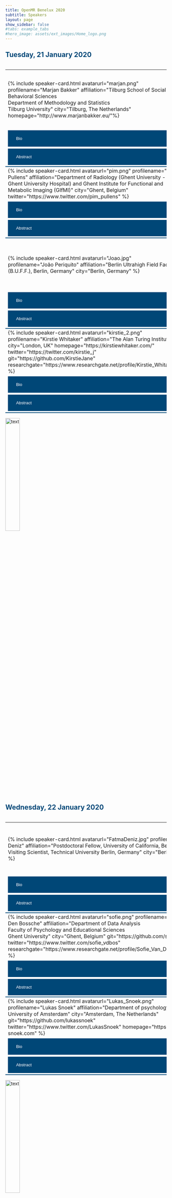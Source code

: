 ```yaml
---
title: OpenMR Benelux 2020
subtitle: Speakers
layout: page
show_sidebar: false
#tabs: example_tabs
#hero_image: assets/ext_images/Home_logo.png
---
```


<!--- ## Information about the confirmed speakers -->

<html>
<head>
<style>
img {
  width: 30%;
  height: auto;
  display: inline-block;
}
table tr:nth-of-type(3n) td {
    border-bottom: 2px solid #004777;
}
.accordion:after {
  content: '\002B'; /* Unicode character for "plus" sign (+) */
  font-size: 13px;
  color: #ffffff;
  float: right;
  margin-left: 5px;
}
.active:after {
  content: "\2212"; /* Unicode character for "minus" sign (-) */
  font-size: 13px;
  color: #ffffff;
  float: right;
  margin-left: 5px;
}
/* Style the buttons that are used to open and close the accordion panel */
.accordion {
  background-color: #004777;
  color: #ffffff;
  cursor: pointer;
  padding: 18px;
  width: 100%;
  text-align: left;
  border: none;
  outline: none;
  transition: 0.4s;
}
/* Add a background color to the button if it is clicked on (add the .active class with JS), and when you move the mouse over it (hover) */
.active, .accordion:hover {
  background-color: #004777;
}
/* Style the accordion panel. Note: hidden by default */
.panel {
  padding: 0 18px;
  background-color: #ffffff;
  display: none;
  overflow: hidden;
}
</style>
</head>
<body>

<a name="top"></a>  
<!-- <h2 style="color:#004777"> Speakers </h2> -->
<h2 style="color:#004777"> Tuesday, 21 January 2020 </h2>

<div style="overflow-x:auto;">
  
<table border="0" cellpadding="0 15px 0 15px;">
<tr>
<td width="500px" align="left" valign="center">
<a name="marjan"></a>
{% include speaker-card.html
  avatarurl="marjan.png"
  profilename="Marjan Bakker"
  affiliation="Tilburg School of Social and Behavioral Sciences <br>Department of Methodology and Statistics <br>Tilburg University"
  city="Tilburg, The Netherlands"
  homepage="http://www.marjanbakker.eu/"%}
</td>
<td width="500px" align="left" valign="center">
<a name="cassandra"></a>
{% include speaker-card.html
  avatarurl="cass.png"
  profilename="Cassandra Gould van Praag"
  affiliation="Psychopharmacology and Emotion Research Laboratory <br>Department of Psychiatry <br>University of Oxford"
  city="Oxford, UK"
  homepage="https://www.psych.ox.ac.uk/team/cassandra-gould-van-praag"
  git="https://github.com/cassgvp"
  twitter="https://twitter.com/cassgvp" 
  researchgate="https://www.researchgate.net/profile/Cassandra_Gould_Van_Praag" %}
</td>
</tr>
<tr>
<td width="500px">
<button class="accordion"><i class="fas fa-id-card" style="position: relative; top: -5px; text-indent: 0px; vertical-align: middle; color:white"></i>&nbsp;&nbsp;Bio</button>
<div class="panel">
  <p align="justify" style="font-family: arial;"><br>Marjan Bakker is an assistant professor at the Methods and Statistics Department at Tilburg University. She is part of the Meta-Research Center in Tilburg at which they study the scientific system in psychology; in general to find its flaws and empirically test potential solutions. She wants to improve science by investigating problems and possible solutions. Her interests consist of reporting errors, the use of questionable research practices, statistical power, outliers in data, publication bias, and preregistration. Currently, she is mainly working on some larger projects on preregistration and on a project to replicate Mahoney’s seminal study on publication bias (for which she got an NWO replication grant).</p>
</div>
</td>
<td width="500px">
<button class="accordion"><i class="fas fa-id-card" style="position: relative; top: -5px; text-indent: 0px; vertical-align: middle; color:white"></i>&nbsp;&nbsp;Bio</button>
<div class="panel">
  <p align="justify" style="font-family: arial;"><br>Cass is a postdoctoral researcher at the University of Oxford Department of Psychiatry. She provides support for (f)MRI experimental design and analysis in the investigation of treatments for mood disorders. In this role, she has to stay up to speed with the leading edge of analytic tools, and is constantly on the lookout for tips, tricks, and techniques to make this research quicker, slicker, and more effective. This goes hand-in-hand with making the research more transparent and reproducible, and freely sharing the outputs of our labour. She is a contributor to <a href="https://the-turing-way.netlify.com/introduction/introduction">The Turing Way</a> and works with the <a href="https://www.win.ox.ac.uk/open-neuroimaging/open-neuroimaging-project">Wellcome Centre for Integrative Neuroimaging Open Community Team</a>. She is a passionate believer in accessibility and the equitable dissemination of knowledge, and spends a lot of time showing people that programming isn’t scary.</p>
</div>
</td>
</tr>                                                                                                                                  
<tr> 
<td width="500px">
<button class="accordion"><i class="fas fa-comment" style="position: relative; top: -5px; text-indent: 0px; vertical-align: middle; color:white"></i>&nbsp;&nbsp;Abstract</button>
<div class="panel">
  <p align="justify" style="font-family: arial;"><br><b>Diving Into Metascience – Doing Research on Research</b><br><br>Marjan Bakker will build her talk around the replication crisis in science. She will show examples of p-hacking and will discuss the surprising fraction of confirmed hypotheses. This is not only a problem in psychology attest examples of failure to replicate studies in other fields. She pleads for preregistration of hypothesis, study-design and analysis plan to minimize the researcher’s degrees of freedom.</p>
</div>
</td>
<td width="500px">
<button class="accordion"><i class="fas fa-comment" style="position: relative; top: -5px; text-indent: 0px; vertical-align: middle; color:white"></i>&nbsp;&nbsp;Abstract</button>
<div class="panel">
  <p align="justify" style="font-family: arial;"><br><b>Analytical Flexibility and Questionable Research Practices in MRI</b><br><br>The number of methods available for MRI analysis is growing every year. Each of these methods requires the specification of a bewildering array of parameters, not all of which are amenable to optimisation by consensus. The combination of these factors leads to an almost infinite number of ways in which we may analyse our data, and accordingly and infinite number of results which we may choose to report, or not. In this talk I will discuss concerns of such analytic flexibility and the draw of questionable research practices to help uncover the "publishable story" in our data. I will present recent developments in our discipline which may assist the identification of robust effects, and what individual actions we may take in order to retain confidence in our own findings.</p>
</div>
</td>
</tr>

<tr>
<td width="500px" align="left" valign="center">
<a name="pim"></a>
{% include speaker-card.html
  avatarurl="pim.png"
  profilename="Pim Pullens"
  affiliation="Department of Radiology (Ghent University - Ghent University Hospital) and Ghent Institute for Functional and Metabolic Imaging (GIfMI)"
  city="Ghent, Belgium" 
  twitter="https://www.twitter.com/pim_pullens" %}
</td>
<td width="500px" align="left" valign="center">
<a name="law"></a>
{% include speaker-card.html
  avatarurl="tba.png"
  profilename="TBA" %}
</td>
</tr>
<tr>
<td width="500px">
<button class="accordion"><i class="fas fa-id-card" style="position: relative; top: -5px; text-indent: 0px; vertical-align: middle; color:white"></i>&nbsp;&nbsp;Bio</button>
<div class="panel">
  <p align="justify" style="font-family: arial;"><br>Pim Pullens, PhD is MR physicist in the University Hospital Ghent & Ghent Institute for functional and Metabolic Imaging. He is responsible for the management of three clinical MRs and one research system. Next to his clinical work, he is involved in various research projects, both in Ghent and internationally, on functional and structural imaging in multiple organs and body parts. Pim is co-lead of the Reproducibility and Standardisation workgroup of COST Action PARENCHIMA (CA16103) on the development of renal MRI biomarkers. After his initial training as biomedical engineer in medical image processing and biomedical NMR, Pim has worked both in industry (start-up and small business) and in academia. His main interests are functional and quantitative imaging of the brain and kidneys, standardisation of MR imaging, and validation/quality assurance in MRI.</p>
</div>
</td>
<td width="500px">
<button class="accordion"><i class="fas fa-id-card" style="position: relative; top: -5px; text-indent: 0px; vertical-align: middle; color:white"></i>&nbsp;&nbsp;Bio</button>
<div class="panel">
  <p align="justify" style="font-family: arial;"><br>TBA</p>
</div>
</td>
</tr>                                                                                                                                  
<tr> 
<td width="500px">
<button class="accordion"><i class="fas fa-comment" style="position: relative; top: -5px; text-indent: 0px; vertical-align: middle; color:white"></i>&nbsp;&nbsp;Abstract</button>
<div class="panel">
  <p align="justify" style="font-family: arial;"><br><b>How can Open Science Contribute to (Clinical) Research in Radiology?</b><br><br>At the moment the use of open source tools and sharing data is not common in radiology practice. Is there a place for open source tools in a radiology department? What are drawbacks or advantages of using open source? How to deal with liabilities and regulations? What are risks and benefits of sharing data? Some examples of use of open source tools in our department will be shown.
</p>
</div>
</td>
<td width="500px">
<button class="accordion"><i class="fas fa-comment" style="position: relative; top: -5px; text-indent: 0px; vertical-align: middle; color:white"></i>&nbsp;&nbsp;Abstract</button>
<div class="panel">
  <p align="justify" style="font-family: arial;"><br><b>Open Science in the Context of Companies, Intellectual Property, and Collaborative Research</b><br><br>There is an interesting interplay between open science practices in publicly funded research and intellectual property and patenting in for-profit companies. This especially comes to light when such research institutions and companies collaborate, which is often the case in MRI-related work. For example, both companies and universities could be doing interesting and important work together, but apparent goals might differ: for universities it might be to publish papers and adhere to funding criteria; for companies it might be to secure a patent and monetize the work.Do these approaches necessarily contradict each other? How should they co-exist (if they can)? What should companies be doing, if anything, to improve or interact with open science practices? What should universities and research institutions be doing, if anything, to engage with companies in open science practices. This talk will explore these questions.</p>
</div>
</td>
</tr>

<tr>
<td width="500px" align="left" valign="center">
<a name="joao"></a>
{% include speaker-card.html
  avatarurl="Joao.jpg"
  profilename="João Periquito" 
  affiliation="Berlin Ultrahigh Field Facility (B.U.F.F.), Berlin, Germany"
  city="Berlin, Germany" %}
</td>
<td width="500px" align="left" valign="center">
<a name="daniele"></a>
{% include speaker-card.html
  avatarurl="daniele.png"
  profilename="Daniele Marinazzo"
  affiliation="Department of Data Analysis <br>Faculty of Psychology and Educational Sciences <br>Ghent University"
  city="Ghent, Belgium"
  homepage="http://users.ugent.be/~dmarinaz/"
  twitter="https://twitter.com/dan_marinazzo"                                                                                                
  git="https://github.com/danielemarinazzo"
  researchgate="https://www.researchgate.net/profile/Daniele_Marinazzo" %}
</td>
</tr>
<tr>
<td width="500px">
<button class="accordion"><i class="fas fa-id-card" style="position: relative; top: -5px; text-indent: 0px; vertical-align: middle; color:white"></i>&nbsp;&nbsp;Bio</button>
<div class="panel">
  <p align="justify" style="font-family: arial;"><br>João is currently finishing his PhD at Berlin Ultrahigh Field Facility (B.U.F.F.), Berlin, Germany. His research is focused on development of new diagnosis techniques for renal MRI. Open-source invaded his heart when he realized that he did not need to spend 1 year implementing an algorithm because someone kind went the extra mile and publish a well documented open-source tool that others can use to their purposes. João is also involved in the project: Opensourceimaging.org (OSI²), a creative community of volunteers with the aim of facilitate medical devices to more people all around the world.</p>
</div>
</td>
<td width="500px">
<button class="accordion"><i class="fas fa-id-card" style="position: relative; top: -5px; text-indent: 0px; vertical-align: middle; color:white"></i>&nbsp;&nbsp;Bio</button>
<div class="panel">
  <p align="justify" style="font-family: arial;"><br>Daniele Marinazzo is an associate professor in the Department of Data Analysis of the Faculty of Psychology and Educational Sciences at Ghent University. His team focuses on methodological and computational aspects of neuroscience research, and on the dynamical networks subserving function, as well as thorough statistical validation of the results. They develop new techniques for inferring connectivity architectures from the dynamics of the recorded data, in challenging cases of short, noisy and redundant time series, as those encountered in neuroimaging. Daniele cares about open science and ways to improve the review/editorial process. He is an editor at several journals in his field, including PLOS Computational Biology, PLOS One, NeuroImage, Brain Topography, Network Neuroscience. Visit Daniele’s <a href="https://publons.com/researcher/663417/daniele-marinazzo">Publons review profile</a> for more.</p>
</div>
</td>
</tr>
<tr> 
<td width="500px">
<button class="accordion"><i class="fas fa-comment" style="position: relative; top: -5px; text-indent: 0px; vertical-align: middle; color:white"></i>&nbsp;&nbsp;Abstract</button>
<div class="panel">
  <p align="justify" style="font-family: arial;"><br><b>The Open Source Imaging Initiative</b><br><br>MR technology is one of the most powerful medical tool ever made, yet it is not available in many places around the world. How can we change that? Make the technology cheaper? Would be a good start, but it is not enough! We need sustainable long term solutions. By applying the open-source strategy it is possible to use the immense potential of the research community in a more efficient way by means of collaboration. This will trigger innovation, customization and cost-efficiency, but will also lead to local/regional production and knowhow transfer into regions, that desperately need it. An open source strategy would furthermore diffuse into all important areas of our healthcare system, such as: technological optimization, scientific progress, regulatory harmonization, democratized markets, device safety, global health, education and many more. Not less than that is our vision of the open source imaging initiative (OSI²) with our communication platform around <a href="http://www.opensourceimaging.org./">www.opensourceimaging.org</a>. We focus on sharing and not competing, because this is healthier to all of us. In this presentation we will give an update on the workings of OSI², what happened so far, what is about to happen very soon.<br><br><b>Spoiler alert</b>: The world's first open source hardware standard will be released soon and we are preparing the open source documentation of a first open source hardware MRI that makes quite decent images. Our efforts are on voluntary basis and we are open to all who want to join and who support our vision.</p>
</div>
</td>
<td width="500px">
<button class="accordion"><i class="fas fa-comment" style="position: relative; top: -5px; text-indent: 0px; vertical-align: middle; color:white"></i>&nbsp;&nbsp;Abstract</button>
<div class="panel">
  <p align="justify" style="font-family: arial;"><br><b>Current and Future Scenarios for Open Scientific Publishing and Reviewing</b><br><br>Communicating our research is a fundamental part of our work as scientists, and a duty towards the society. Typically this communication happens through articles published in scientific journals, after having been reviewed by our peers. We will discuss several aspects of scholarly communication and in particular of scientific publishing and peer review. Some of these aspects are (un-)surprisingly in clear contrast with the idea of science as an open and collaborative public mission. Several solutions and improvements have been proposed and sometimes implemented over the years; on some of them there’s wide consensus, on others there is not. And even when there is consensus to change, the change is slow. We will explore the state of the art and different future perspectives, and discuss our experiences and expectations.</p>
</div>
</td>
</tr>

<tr>
<td width="500px" align="left" valign="center">
<a name="kirstie"></a>
{% include speaker-card.html
  avatarurl="kirstie_2.png"
  profilename="Kirstie Whitaker"
  affiliation="The Alan Turing Institute"
  city="London, UK"
  homepage="https://kirstiewhitaker.com/"
  twitter="https://twitter.com/kirstie_j"
  git="https://github.com/KirstieJane"
  researchgate="https://www.researchgate.net/profile/Kirstie_Whitaker" %}
</td>
</tr>
<tr>
<td width="500px">
<button class="accordion"><i class="fas fa-id-card" style="position: relative; top: -5px; text-indent: 0px; vertical-align: middle; color:white"></i>&nbsp;&nbsp;Bio</button>
<div class="panel">
  <p align="justify" style="font-family: arial;"><br>TBA</p>
</div>
</td>
</tr>                                                                                                                                  
<tr> 
<td width="500px">
<button class="accordion"><i class="fas fa-comment" style="position: relative; top: -5px; text-indent: 0px; vertical-align: middle; color:white"></i>&nbsp;&nbsp;Abstract</button>
<div class="panel">
  <p align="justify" style="font-family: arial;"><br><b>The Turing Way: Reproducible, Inclusive, Collaborative Data Science</b><br><br>Reproducible research is necessary to ensure that scientific work can be trusted. By sharing data, analysis code, and the computational environment used to generate the results, researchers can more effectively stand on the shoulders of their peers and colleagues and deliver high quality, trustworthy, and verifiable outputs. This requires skills in data management, library sciences, software development, and continuous integration techniques: skills that are not widely taught or expected of academic researchers. Skills that are unreasonable, in fact, to expect in one individual team member.<br><br>The Turing Way is a handbook to support students, their supervisors, funders, and journal editors in ensuring that reproducible research is "too easy not to do". It includes training material on version control, analysis testing, collaborating in distributed groups, open and transparent communication skills, and effective management of diverse research projects. The Turing Way is openly developed and any and all questions, comments, and recommendations are welcome at our GitHub repository: <a href="https://github.com/alan-turing-institute/the-turing-way">https://github.com/alan-turing-institute/the-turing-way</a>.<br><br>In this talk, Kirstie Whitaker, lead developer of The Turing Way, will take you on a whirlwind tour of the chapters that already exist, the interactive demonstrations you can use and re-use for your own research, and the directions in which we're continuing to develop. All participants will leave the talk knowing that "Every Little Helps" when making their work reproducible, where to ask for help as they start or continue their open research journey, and how they can contribute to improve The Turing Way for future readers.</p>
</div>
</td>
</tr>
</table>
</div>

<img src="../assets/ext_images/post_separator.png" alt="text"> 
<br>
<a href="../page-speakers#top"><i class="fas fa-arrow-alt-circle-up" style="position: relative; top: -3px; text-indent: 0px; vertical-align: middle; color:#004777;"></i></a>

<h2 style="color:#004777"> Wednesday, 22 January 2020 </h2>

<div style="overflow-x:auto;">

<table border="0" cellpadding="0 15px 0 15px;">
<tr>
<td width="500px" align="left" valign="center">
<a name="fatma"></a>
{% include speaker-card.html
  avatarurl="FatmaDeniz.jpg"
  profilename="Fatma Deniz" 
  affiliation="Postdoctoral Fellow, University of California, Berkeley; Visiting Scientist, Technical University Berlin, Germany"
  city="Berkeley, USA" %}
</td>
<td width="500px" align="left" valign="center">
<a name="remi"></a>
{% include speaker-card.html
  avatarurl="remi.png"
  profilename="Remi Gau"
  affiliation="Université catholique de Louvain"
  city="Louvain-la-Neuve, Belgium"
  homepage="https://remi-gau.github.io/"
  git="https://github.com/Remi-Gau"
  twitter="https://www.twitter.com/RemiGau"
  researchgate="https://www.researchgate.net/profile/Remi_Gau" %}
</td>
</tr>
<tr>
<td width="500px">
<button class="accordion"><i class="fas fa-id-card" style="position: relative; top: -5px; text-indent: 0px; vertical-align: middle; color:white"></i>&nbsp;&nbsp;Bio</button>
<div class="panel">
  <p align="justify" style="font-family: arial;"><br>Fatma Deniz is currently a Visiting Scientist at TU Berlin and a PostDoc at the Gallant Lab in UC Berkeley. Prior to her current position, Fatma was a Moore-Sloan Data Science Fellow at Berkeley Institute for Data Science and a fellow at the International Computer Science Institute in Berkeley. She is interested in how linguistic information is encoded in the brain and uses machine-learning approaches to fit computational models to large-scale brain data. Her current work focuses on cross-modal language representation in the human brain. She did her PhD at Bernstein Center for Computational Neuroscience in Berlin, where she studied functional connectivity changes during conscious perception in humans and got a bachelor’s and master’s degrees in Computer Science from the Technical University Munich. During her master’s work, Dr. Deniz worked with Dr. Christof Koch at Caltech, where she studied visual saliency and automated text detection. As an advocate of reproducible research practices, she is the editor of the book titled “The Practice of Reproducible Research”. In addition, she works on improving Internet security applications using the knowledge gained from cognitive neuroscience and Mooney images (<a href="https://mooneyauth.org/static/index.php">mooneyauth.org</a>). Her work is at the intersection between computer science, human cognition, and neuroscience. She is a passionate coder, baker, and loves to play the cello.</p>
</div>
</td>
<td width="500px">
<button class="accordion"><i class="fas fa-id-card" style="position: relative; top: -5px; text-indent: 0px; vertical-align: middle; color:white"></i>&nbsp;&nbsp;Bio</button>
<div class="panel">
  <p align="justify" style="font-family: arial;"><br>Remi is a postdoctoral fellow in the Crossmodal Perception and Plasticity laboratory (<a href="https://cpplab.be" >CPP-Lab</a>) at the Université catholique de Louvain. His work focuses on the multisensory aspects of perception and he uses high-resolution MRI to address these questions. He sees in open science a way to a) build a more inclusive research community based on cooperation rather than competition and b) addresses some of the replicability and reproducibility issues that are affecting many areas of science.</p>
</div>
</td>
</tr>                                                                                                                                  
<tr> 
<td width="500px">
<button class="accordion"><i class="fas fa-comment" style="position: relative; top: -5px; text-indent: 0px; vertical-align: middle; color:white"></i>&nbsp;&nbsp;Abstract</button>
<div class="panel">
  <p align="justify" style="font-family: arial;"><br><b>Reproducibility in Decoded: Case Studies from Data-Intensive Sciences</b><br><br>Reproducibility in research is one of the main building blocks of the scientific method. However, there is rising concern about reproducibility in current scientific research that reduces the reliability of published findings in various domains. In this workshop, we will learn about the tools and practices that will help us to improve the reproducibility of our own research pipeline. Based on the book <a href="https://www.practicereproducibleresearch.org/">The Practice of Reproducible research</a>, I will first introduce reproducible research workflows by providing case-study examples. In the second part, participants will walk through their own research pipeline and create their own reproducible research workflow. In small working groups, participants will reflect on their own computational practices and learn how they can improve the reproducibility of their own research workflow.</p>
</div>
</td>
<td width="500px">
<button class="accordion"><i class="fas fa-comment" style="position: relative; top: -5px; text-indent: 0px; vertical-align: middle; color:white"></i>&nbsp;&nbsp;Abstract</button>
<div class="panel">
  <p align="justify" style="font-family: arial;"><br><b>Software Version Control with git and GitHub</b><br><br>GIT is a tool to keep track of the successive versions of your code: from different pilot experiments to the final version or for different stages of your analysis pipeline. A side effect of using GIT is that it can also improve how you organize your code. When associated with GitHub, this also facilitates collaboration with others on the same codebase, automation of many tasks, and can help you streamline your workflow.
GIT and GitHub are potentially very powerful tools but tend to have a steep learning curve associated with a confusing and obscure terminology. This 2 hours workshop will not turn you into GIT and GitHub wizards but it should 1) make the terminology less scary so that you won’t be as confused when you try it on your own, 2) guide you on how to version control some simple code, 3) guide you on how to use some of GitHub’s functions by quikly creating your own academic website (e.g. <a href="https://academicpages.github.io/">https://academicpages.github.io/</a>).</p>
<p align="justify" style="font-family: arial;">Things to do before to prepare for this workshop:</p>
1. Download the file editor <a href="https://atom.io/">Atom</a>. 
2. Create a GitHub account: <a href="https://github.com"></a>. 
3. Download gitkraken to interact with GIT/GitHub: <a href="https://www.gitkraken.com/">https://www.gitkraken.com/</a>.
</div>
</td>
</tr>

<tr>
<td width="500px" align="left" valign="center">
<a name="sofie"></a>
{% include speaker-card.html
  avatarurl="sofie.png"
  profilename="Sofie Van Den Bossche"
  affiliation="Department of Data Analysis <br> Faculty of Psychology and Educational Sciences <br> Ghent University"
  city="Ghent, Belgium"
  git="https://github.com/sofievdbos"
  twitter="https://www.twitter.com/sofie_vdbos"
  researchgate="https://www.researchgate.net/profile/Sofie_Van_Den_Bossche2" %}
</td>
  <td width="500px" align="left" valign="center">
<a name="serena"></a>
{% include speaker-card.html
  avatarurl="serena.png"
  profilename="Serena Bonaretti"
  affiliation="Transparent MSK Research"
  homepage="https://sbonaretti.github.io/"
  git="https://github.com/sbonaretti"
  twitter="https://www.twitter.com/SerenaBonaretti" %}
</td>
</tr>
<tr>
<td width="500px">
<button class="accordion"><i class="fas fa-id-card" style="position: relative; top: -5px; text-indent: 0px; vertical-align: middle; color:white"></i>&nbsp;&nbsp;Bio</button>
<div class="panel">
  <p align="justify" style="font-family: arial;"><br>Sofie is currently doing a PhD at the Department of Data Analysis (Ghent University, Ghent, Belgium), supervised by Prof. Dr. Daniele Marinazzo. Her research focuses on the intertwined domains of (resting-state) neuroscience and lateralization/handedness. During her PhD, she has also been involved in Open Science events, either as part of the organizing committee (BrainHack Ghent <a href="https://brainhackghent.wixsite.com/brainhackghent/submitted-projects">2017</a>/<a href="https://brainhackghent.github.io/">2018</a>) or as a volunteer (Pint of Science, Ghent). Creating an Open Science community and communicating Open Science to a broader public is something she wants to be progressively involved in.</p>
</div>
</td>
<td width="500px">
<button class="accordion"><i class="fas fa-id-card" style="position: relative; top: -5px; text-indent: 0px; vertical-align: middle; color:white"></i>&nbsp;&nbsp;Bio</button>
<div class="panel">
  <p align="justify" style="font-family: arial;"><br>Serena Bonaretti is founder and research scientist at <a href="https://sbonaretti.github.io/transparentMSKresearch.html">Transparent MSK Research</a>. Previously, she was research scientist and postdoctoral fellow at the Departments of Radiology at Stanford University and University of California, San Francisco. She holds a PhD in Biomedical Engineering from the University of Bern, Switzerland. Her background is image acquisition, image processing, and biomechanics to investigate aging diseases of the musculoskeletal system. She has recently released <a href="https://eur01.safelinks.protection.outlook.com/?url=https%3A%2F%2Fsbonaretti.github.io%2FpyKNEEr%2F&data=02%7C01%7Ce.oei%40erasmusmc.nl%7C6137dad6bbfd42f536c408d6d3bc5313%7C526638ba6af34b0fa532a1a511f4ac80%7C0%7C0%7C636929203142714487&sdata=kWnO3g%2F3wM%2F0vQJmjgETe6wJVf%2Fxi2BxmkSS4%2F4f2Sk%3D&reserved=0">pyKNEEr</a>, an image analysis workflow for open and reproducible research on femoral knee cartilage. Previously, she developed <a href="https://eur01.safelinks.protection.outlook.com/?url=http%3A%2F%2Fwebapps.radiology.ucsf.edu%2Frefline%2F&data=02%7C01%7Ce.oei%40erasmusmc.nl%7C6137dad6bbfd42f536c408d6d3bc5313%7C526638ba6af34b0fa532a1a511f4ac80%7C0%7C0%7C636929203142724500&sdata=kjT0exJ6lnMijM1Gd8CnYyUV7nKUy15PYM%2F6Hn0RINo%3D&reserved=0">Reference line</a>, a web application to train and evaluate HR-pQCT operators. As a member of the quantitative musculoskeletal imaging (QMSKI) working group for transparent research, she is creating hands-on <a href="https://eur01.safelinks.protection.outlook.com/?url=https%3A%2F%2Fgithub.com%2FQMSKI%2FTransparentQMSKI%2Fwiki&data=02%7C01%7Ce.oei%40erasmusmc.nl%7C6137dad6bbfd42f536c408d6d3bc5313%7C526638ba6af34b0fa532a1a511f4ac80%7C0%7C0%7C636929203142734504&sdata=vCR7GAdJJOzI4JoiJSvH66D%2BO2iQDyP18pPaLFh5%2FcI%3D&reserved=0">guidelines</a> on how to conduct open and reproducible research.</p>
</div>
</td>
</tr>                                                                                                                                  
<tr> 
<td width="500px">
<button class="accordion"><i class="fas fa-comment" style="position: relative; top: -5px; text-indent: 0px; vertical-align: middle; color:white"></i>&nbsp;&nbsp;Abstract</button>
<div class="panel">
  <p align="justify" style="font-family: arial;"><br><b>Software Version Control with git and GitHub</b><br><br>TBA</p> 
</div>
</td>
<td width="500px">
<button class="accordion"><i class="fas fa-comment" style="position: relative; top: -5px; text-indent: 0px; vertical-align: middle; color:white"></i>&nbsp;&nbsp;Abstract</button>
<div class="panel">
  <p align="justify" style="font-family: arial;"><br><b>The Basics of Python and Jupyter Notebooks for Medical Image Analysis</b><br><br>Python and Jupyter notebooks are becoming more and more essential tools to conduct open and reproducible research. In this workshop, we will first briefly discuss how these tools can facilitate transparent science. Then, we will have a hands-on session where we will code in Jupyter notebook using Python. We will create reproducible workflows using packages that are both basic and specific for medical image analysis (e.g. SimpleITK). Information and materials are available at <a href="https://github.com/sbonaretti/2020_OpenMR_jupyter">https://github.com/sbonaretti/2020_OpenMR_jupyter</a>.</p>
</div>
</td>
</tr>

<tr>
<td width="500px" align="left" valign="center">
<a name="lukas"></a>
{% include speaker-card.html
  avatarurl="Lukas_Snoek.png"
  profilename="Lukas Snoek"
  affiliation="Department of psychology <br> University of Amsterdam"
  city="Amsterdam, The Netherlands"
  git="https://github.com/lukassnoek"
  twitter="https://www.twitter.com/LukasSnoek"
  homepage="https://lukas-snoek.com" %}
</td>
</tr>
<tr>
<td width="500px">
<button class="accordion"><i class="fas fa-id-card" style="position: relative; top: -5px; text-indent: 0px; vertical-align: middle; color:white"></i>&nbsp;&nbsp;Bio</button>
<div class="panel">
  <p align="justify" style="font-family: arial;"><br>I am a PhD student at the Psychology Department of the University of Amsterdam, supervised by Dr. Steven Scholte and Dr. Suzanne Oosterwijk. I’m interested in the neural representation of affective processes such as emotion experience and (facial) emotion perception. Additionally, I’m a methods nerd, interested in novel analyses and statistical methods (for fMRI). Next to my research, I work at the Spinoza Centre for Neuroimaging (UvA), where I provide technical assistance and develop software for automated data management and preprocessing (using Docker!). Throughout the years, I developed a passion for open and transparent (neuro)science, to which I aim to contribute with various open-source projects aimed at improving transparency and reproducibility. </p>
</div>
</td>
</tr>                                                                                                                                  
<tr> 
<td width="500px">
<button class="accordion"><i class="fas fa-comment" style="position: relative; top: -5px; text-indent: 0px; vertical-align: middle; color:white"></i>&nbsp;&nbsp;Abstract</button>
<div class="panel">
  <p align="justify" style="font-family: arial;"><br><b>Introduction to Docker and Binder</b><br><br>With the 'reproducibility crisis' in psychology and neuroscience, there is a trend towards publishing one’s data and code along with the associated article — which is great! Often, however, providing your code is not enough to reproduce your analyses, as it may depend on specific software versions, system requirements, or even operating systems. Docker and Binder are two tools that offer a solution for this! Docker allows you to specify an environment (a Docker container) using a 'recipe' (a Dockerfile), containing the particular (Linux-based) operating system (e.g., Ubuntu 18.04), software packages (FSL 6.0.1 and Python 3.6.1 with scikit-learn 0.21.3), and runtime executables (entrypoint, e.g., my_analysis.py) of your choice. Binder is a less 'complete' solution than Docker, but definitely not less useful! With Binder, you can turn your Git(hub) repository into a collection of interactive Jupyter notebooks, making them instantly reproducibly for anyone. In this workshop, you will get some hands-on experience with writing Dockerfiles and creating Docker containers in a scientific context, as well as getting started with Binder. Some experience with the (Linux) command line interface is useful, but not strictly required.</p>
</div>
</td>
</tr>

</table>

</div>

<img src="../assets/ext_images/post_separator.png" alt="text"> 
<br>
<a href="../page-speakers#top"><i class="fas fa-arrow-alt-circle-up" style="position: relative; top: -3px; text-indent: 0px; vertical-align: middle; color:#004777;"></i></a>

<h2 style="color:#004777"> Thursday, 23 January 2020 </h2>

<div style="overflow-x:auto;">

<table border="0" cellpadding="0 15px 0 15px;">
<tr>
<td width="500px" align="left" valign="center">
<a name="malvika"></a>
{% include speaker-card.html
  avatarurl="Malvika.png"
  affiliation="European Molecular Biology Laboratory (EMBL) Heidelberg"
  city="Heidelberg, Germany"
  profilename="Malvika Sharan" %}
</td>
<td width="500px" align="left" valign="center">
<a name="natalia"></a>
{% include speaker-card.html
  avatarurl="natalia.png"
  profilename="Natalia Bielczyk"
  affiliation="Founder, Director and Chairperson Stichting Solaris Onderzoek en Ontwikkeling <br> <br> eLife Associate <br> <br> Career Development and Mentoring Manager Organization for Human Brain Mapping"
  homepage="https://www.nataliabielczyk.com/"
  twitter="https://www.twitter.com/nbielczyk_neuro" 
  researchgate="https://www.researchgate.net/profile/Natalia_Bielczyk2" %}
</td>
</tr>
<tr>
<td width="500px">
<button class="accordion"><i class="fas fa-id-card" style="position: relative; top: -5px; text-indent: 0px; vertical-align: middle; color:white"></i>&nbsp;&nbsp;Bio</button>
<div class="panel">
  <p align="justify" style="font-family: arial;"><br>Malvika is a computational biologist at the European Molecular Biology Laboratory, Heidelberg, Germany, where she coordinates the Bio-IT project, a community-driven platform for bioinformaticians. She organizes training activities and events for EMBL, de.NBI/ELIXIR Germany and other open source communities such as The Carpentries. She promotes Open Science and inclusiveness through her work as a community outreach coordinator.</p>
</div>
</td>
<td width="500px">
<button class="accordion"><i class="fas fa-id-card" style="position: relative; top: -5px; text-indent: 0px; vertical-align: middle; color:white"></i>&nbsp;&nbsp;Bio</button>
<div class="panel">
  <p align="justify" style="font-family: arial;"><br>Natalia Bielczyk has a background in Physics, Mathematics and Psychology (3 x MSc), obtained at the College of Interfaculty Studies in Mathematics and Natural Sciences, University of Warsaw. She is now completing her thesis within the Donders Graduate School, Donders Institute for Brain, Cognition and Behavior, Nijmegen, the Netherlands. Her research concerns developing new methods for connectomics in the domain of cognitive neuroimaging, i.e. for functional and effective connectivity research. Natalia also currently holds a position of a Career Development and Mentoring Manager within the <a href="https://www.ohbmtrainees.com/">Organization for Human Brain Mapping Student and Postdoc Special Interest Group</a>, and serves as an eLife Associate within the <a href="https://elifesciences.org/inside-elife/a946c355/elife-community-ambassadors-243-volunteers-join-the-programme-in-2019">eLife Ambassadors community</a>. In private, she is also a dedicated <a href="https://www.nataliabielczyk.com/">blogger</a>, and a speaker, giving workshops and talks about self-development in academia and transitions to industry. In November 2018, she founded Stichting Solaris Onderzoek en Ontwikkeling in a response to lack of assistance for early career researchers in career development in academia and beyond.</p>
</div>
</td>
</tr>                                                                                                                                  
<tr> 
<td width="500px">
<button class="accordion"><i class="fas fa-comment" style="position: relative; top: -5px; text-indent: 0px; vertical-align: middle; color:white"></i>&nbsp;&nbsp;Abstract</button>
<div class="panel">
  <p align="justify" style="font-family: arial;"><br><b>Fostering Open and Inclusive Communities</b><br><br>TBA</p>
</div>
</td>
<td width="500px">
<button class="accordion"><i class="fas fa-comment" style="position: relative; top: -5px; text-indent: 0px; vertical-align: middle; color:white"></i>&nbsp;&nbsp;Abstract</button>
<div class="panel">
  <p align="justify" style="font-family: arial;"><br><b>Where to Go Next? The Landscape of Post-PhD Career Tracks</b><br><br>There is a growing disparity between the number of new PhD graduates and the available faculty positions. Effectively, most of the PhD graduates needs to find jobs outside academia. Yet, there is little amount of services dedicated to assisting early career researchers in discovering their core competencies, in searching for employers and landing their dream jobs in industry. Ideally, one should anticipate the potential future market sectors after completing the PhD, and focus on developing transferable skills during the PhD on that basis. This however, remains a rare practice in the graduate schools. Therefore, in this workshop, we will assume that you have no prior experience with the job market in industry. We will discuss the following: the demand for PhDs in different branches of industry; paycheck or entrepreneurship? Is a traineeship at a company a good start after a PhD?; defining your key competences, including both hard- and soft skills; searching for employers who are likely to search for these competences; searching for employers who share your personal values; the role of networking in searching for jobs; restructuring your CV and writing a competitive motivational letter; preparing for job interviews.<br><br>The workshop will be interactive: we will debunk certain myths related to the job market with the use of polls and quizzes. Sharing personal experience by participants will be highly encouraged. The goal of the workshop is to give the participants the information and confidence so they can further search for relevant information on their own, and take their first steps towards finding their dream job in industry.</p>
</div>
</td>
</tr>

<tr>
<td width="500px" align="left" valign="center">
<a name="sarah"></a>
{% include speaker-card.html
  avatarurl="sarah.png"
  profilename="Sarah Genon"
  affiliation="Cognitive Neuroinformatics, Institute of Neuroscience and Medicine,
Brain & Behaviour"
  city="Jülich, Germany"
  homepage="https://www.fz-juelich.de/SharedDocs/Personen/INM/INM-7/EN/genon_s.html?nn=654218"
  researchgate="https://www.researchgate.net/profile/Sarah_Genon" %}
</td>
<td width="500px" align="left" valign="center">
<a name="lyuba"></a>
{% include speaker-card.html
  avatarurl="zehl.png"
  profilename="Lyuba Zehl"
  affiliation="Jülich Research Centre, Institute of Neuroscience and Medicine (INM-1), Jülich, Germany"
  city="Jülich, Germany"
  git="https://github.com/lzehl"
  twitter="https://twitter.com/LyubaZehl"
  researchgate="https://www.researchgate.net/profile/Lyuba_Zehl" %}
</td>
</tr>
<tr>
<td width="500px">
<button class="accordion"><i class="fas fa-id-card" style="position: relative; top: -5px; text-indent: 0px; vertical-align: middle; color:white"></i>&nbsp;&nbsp;Bio</button>
<div class="panel">
  <p align="justify" style="font-family: arial;"><br>Sarah Genon is a research group leader of the working group “Cognitive Neuroinformatics”, which is part of the Institute of Neuroscience and Medicine, Brain & Behaviour (INM-7), located in the Jülich Research Centre (Germany).</p>
</div>
</td>
<td width="500px">
<button class="accordion"><i class="fas fa-id-card" style="position: relative; top: -5px; text-indent: 0px; vertical-align: middle; color:white"></i>&nbsp;&nbsp;Bio</button>
<div class="panel">
  <p align="justify" style="font-family: arial;"><br>Lyuba Zehl studied Biology and Neuroscience at the University of Cologne. During this time of study, she worked on kinematic of insect legs during locomotion (BSc thesis, supervisor: Prof. Ansgar Büschges), and the anatomical cartography of auditory nuclei in the brain stem of toothed whales using cluster analysis (Msc thesis, supervisor: Prof. Wolfgang Walkowiak). For her doctoral studies, she switched to the RWTH Aachen University and joined the Statistical Neuroscience Group of Prof. Sonja Grün at the Institute for Neuroscience and Medicine (INM-6) of the Jülich Research Centre. In her thesis, she worked on analysing multi-electrode array recordings of monkey motor cortex and, in particular, on data and metadata management of complex neuroscience experiments. After receiving her doctorate degree (Dr. rer. nat.) in 2017, she started working as a junior scientist in the curation team of the Neuroinformatics Platform of the Human Brain Project (HBP), located at the Jülich Research Centre as part of the Big Data Analytics Group from Timo Dickscheid at the Institute for Structural and Functional Organisation of the Brain (INM-1) led by Prof. Katrin Amunts. Having a high interdisciplinary orientation towards computational neuroscience and software development for data and metadata management and a broad experience in various neuroscience laboratories, she focuses now on developing and implementing concepts, standards and tools for neuroscience data and metadata management. With her current work, she strongly supports the integration of heterogeneous neuroscience data into the unified data sharing platform and the interactive atlas viewers of the HBP. </p>
</div>
</td>
</tr>                                                                                                                                  
<tr> 
<td width="500px">
<button class="accordion"><i class="fas fa-comment" style="position: relative; top: -5px; text-indent: 0px; vertical-align: middle; color:white"></i>&nbsp;&nbsp;Abstract</button>
<div class="panel">
  <p align="justify" style="font-family: arial;"><br><b>Probing Brain Organization and Function with Neuroimaging Markers of Connectivity (HBP)</b><br><br>Across the past years, many developments arose in connectivity analyses based on MRI data offering now a wide range of connectivity markers. Capitalizing on this wealth of neuroimaging markers, connectivity-based parcellation can be used to unravel the complexity of brain organization. Furthermore, large population-based neuroimaging datasets with extensive psychometric characterization now open promising perspectives to link brain organization to behavior. In particular, interindividual variability in brain’s region functional connectivity can be related to interindividual variability in psychometric data by using a connectivity-based psychometric prediction approach. Despite some challenges associated to the use of these data-driven approaches, they also offer opportunities to better understand the relationships between brain connectivity and human behavior.</p>
</div>
</td>
<td width="500px">
<button class="accordion"><i class="fas fa-comment" style="position: relative; top: -5px; text-indent: 0px; vertical-align: middle; color:white"></i>&nbsp;&nbsp;Abstract</button>
<div class="panel">
  <p align="justify" style="font-family: arial;"><br><b>The HBP Human Brain Atlas</b><br><br>The Human Brain Project (HBP) provides access to a comprehensive, multi-level Human Brain Atlas which includes different brain parcellations and template spaces. In particular, it integrates the 20 micron BigBrain model with 3D maps of cytoarchitectonic areas and cortical layers at microscopic detail, with the JuBrain probabilistic cytoarchitectonic atlas which covers variability across 10+ postmortem brains, as well as with a probabilistic fibre bundle atlas derived from in-vivo neuroimaging studies. HBP’s brain atlases are exposed through a set of web-based services that allow users to discover, explore and access not only the reference atlases themselves, but also a range of well curated human brain data at different scales and modalities that were linked to atlas regions in a well structured data integration process. The most intuitive interface to these atlas services is a freely accessible, web-based interactive atlas viewer, which allows intuitive visual navigation of brain anatomy and atlas regions in 3D, down to the microscopic resolution.</p>
</div>
</td>
</tr>

<tr>
<td width="500px" align="left" valign="center">
<a name="stephanklein"></a>
{% include speaker-card.html
  avatarurl="stefan.jpg"
  profilename="Stefan Klein" 
  affiliation="Biomedical Imaging Group Rotterdam - Eramus Medical Center"
  city="Rotterdam, The Netherlands"
  homepage="http://bigr.nl/people/StefanKlein/" %}
</td>
<td width="500px" align="left" valign="center">
<a name="marcel"></a>
{% include speaker-card.html
  avatarurl="Marcel.png"
  affiliation="Donders Institute for Brain, Cognition and Behaviour"
  city="Nijmegen, The Netherlands"
  profilename="Marcel Zwiers" %}
</td>
</tr>
<tr>
<td width="500px">
<button class="accordion"><i class="fas fa-id-card" style="position: relative; top: -5px; text-indent: 0px; vertical-align: middle; color:white"></i>&nbsp;&nbsp;Bio</button>
<div class="panel">
  <p align="justify" style="font-family: arial;"><br>In 2002, Stefan received his MSc degree at the University of Twente, Enschede, the Netherlands, at the faculty of mechanical engineering. His MSc-project was on the segmentation of fingerprint images, using Hidden Markov Models. From 2003-2008, he worked as a PhD student on the subject of medical image registration at the Image Sciences Institute, UMC Utrecht, the Netherlands, resulting in a thesis about “Optimisation methods for medical image registration”. An important result was the development (with Marius Staring) of the open-source software package for image registration, <a href="http://elastix.isi.uu.nl">Elastix</a>. Currently in use by several (national and international) research institutions and companies. Since 2008, he works at the Biomedical Imaging Group Rotterdam (<a href="http://www.bigr.nl">BIGR</a>), Erasmus MC, Rotterdam, the Netherlands. There, he is assistant-professor and leading a research line on medical image registration.</p>
</div>
</td>
<td width="500px">
<button class="accordion"><i class="fas fa-id-card" style="position: relative; top: -5px; text-indent: 0px; vertical-align: middle; color:white"></i>&nbsp;&nbsp;Bio</button>
<div class="panel">
  <p align="justify" style="font-family: arial;"><br>Marcel is a physicist and has a PhD in auditory neuroscience. His main research interest is in MR physics and MR image analysis, particularly in the field of diffusion imaging, brain connectivity and morphometry, and in the application of these techniques to clinical samples. He has extensive experience with analyzing large datasets and merging data from multi-center studies.</p>
</div>
</td>
</tr>                                                                                                                                  
<tr> 
<td width="500px">
<button class="accordion"><i class="fas fa-comment" style="position: relative; top: -5px; text-indent: 0px; vertical-align: middle; color:white"></i>&nbsp;&nbsp;Abstract</button>
<div class="panel">
  <p align="justify" style="font-family: arial;"><br><b>MR Image Registration with Elastix and Simple Elastix</b><br><br>From multi-modality superpositioning to atlas alignment, image registration plays a central role in medical image analysis. In this talk/workshop, Stefan will give us insights on how Elastix and Simple Elastix work, applicable modalities and how to profit the most from this amazing tool. During the workshop, a hands-on guided practical session will demonstrate how versatile Elastix is, even in novel fields, such as quantitative MRI. </p>
</div>
</td>
<td width="500px">
<button class="accordion"><i class="fas fa-comment" style="position: relative; top: -5px; text-indent: 0px; vertical-align: middle; color:white"></i>&nbsp;&nbsp;Abstract</button>
<div class="panel">
  <p align="justify" style="font-family: arial;"><br><b>Converting Neuroimaging Data to BIDS</b><br><br>TBA</p>
</div>
</td>
</tr>

<tr>
<td width="500px" align="left" valign="center">
<a name="robert"></a>
{% include speaker-card.html
  avatarurl="Robert.png"
  affiliation="Donders Institute for Brain, Cognition and Behaviour"
  city="Nijmegen, The Netherlands"
  homepage="https://robertoostenveld.nl/research/"
  profilename="Robert Oostenveld" %}
</td>
<td width="500px" align="left" valign="center">
<a name="tim"></a>
{% include speaker-card.html
  avatarurl="tim.png"
  profilename="Tim van Mourik"
  affiliation="Donders Institute for Brain, Cognition and Behaviour"
  homepage="https://timvanmourik.com/"
  city="Nijmegen, The Netherlands"
  twitter="https://twitter.com/tim_van_mourik?lang=nl"                                  
  git="https://github.com/TimVanMourik"
  researchgate="https://www.researchgate.net/profile/Tim_Van_Mourik" %}
</td>
</tr>
<tr>
<td width="500px">
<button class="accordion"><i class="fas fa-id-card" style="position: relative; top: -5px; text-indent: 0px; vertical-align: middle; color:white"></i>&nbsp;&nbsp;Bio</button>
<div class="panel">
  <p align="justify" style="font-family: arial;"><br>Robert's main interest is in developing novel methods for the analysis of MEG and EEG data with applications in cognitive neuroimaging. His scientific contributions include signal processing, source reconstruction, connectivity analysis and statistical analysis. Furthermore, Robert is interested in improving the methodological aspects of cognitive neuroimaging at the meta level: he contributes to the dissemination of state-of-the-art analysis methods by developing open-source software, by data sharing and by organizing educational and scientific workshops. His contributions to the methodological advancement of the field of non-invasive electrophysiology are exemplified by FieldTrip, a project that he started about 10 years ago and that he has been heading since. To strengthen the MEG and EEG research community, Robert is not managing FieldTrip only as a data analysis toolbox, but also as a platform for the exchange of ideas and expertise.</p>
</div>
</td>
<td width="500px">
<button class="accordion"><i class="fas fa-id-card" style="position: relative; top: -5px; text-indent: 0px; vertical-align: middle; color:white"></i>&nbsp;&nbsp;Bio</button>
<div class="panel">
  <p align="justify" style="font-family: arial;"><br>Tim van Mourik is a PostDoc at the Donders Centre for Cognitive Neuroimaging. During his PhD he developed analysis tools to analyse fMRI scans at an even finer level of detail: that of the cortical layers. In doing so, he not only developed the new tools for obtaining laminar signals, but also applications to build graphical pipelines with these tools (<a href="https://timvanmourik.github.io/Porcupine/">Porcupine</a>). In addition, he set up web applications to facilitate sharing fMRI results in augmented reality (<a href="https://armadillo-brain.herokuapp.com">ARmadillo</a>) and improved collaboration on interactive workflows (<a href="https://giraffe.tools">GiraffeTools</a>). At the OHBM conference 2019, Tim was the chair of the Open Science Room and in charge of organising a week long program with talks, discussions, and demos towards open and reproducible research practices.</p>
</div>
</td>
</tr>
<tr>
<td width="500px">
<button class="accordion"><i class="fas fa-comment" style="position: relative; top: -5px; text-indent: 0px; vertical-align: middle; color:white"></i>&nbsp;&nbsp;Abstract</button>
<div class="panel">
  <p align="justify" style="font-family: arial;"><br><b>Converting Neuroimaging Data to BIDS</b><br><br>TBA</p>
</div>
</td>
<td width="500px">
<button class="accordion"><i class="fas fa-comment" style="position: relative; top: -5px; text-indent: 0px; vertical-align: middle; color:white"></i>&nbsp;&nbsp;Abstract</button>
<div class="panel">
  <p align="justify" style="font-family: arial;"><br><b>Open Source Neuroimaging Pipelines with GiraffeTools</b><br><br>How do we share and communicate our analysis pathways? By means of a text-description in a paper, or are there other ways? In this day and age where everything happens online, it should be possible to leverage web technologies for neuroimaging. Indeed, there is a growing number of web tools to share and communicate project information, data sets, and entire interactive workflows online. In this talk I will discuss a variety of these projects, how to get started or even involved in them, and what I believe is the future of data analysis and neuroimaging.</p>
</div>
</td>
</tr>

<tr>
<td width="500px" align="left" valign="center">
<a name="tony"></a>
{% include speaker-card.html
  avatarurl="tony.png"
  profilename="Tony Stöcker" 
  git=" https://github.com/JEMRIS/jemris"
  affiliation="MR physics group German Center for Neurodegenerative Diseases"
  city="Bonn, Germany"
  homepage="http://www.dzne.de/en/sites/bonn/research-groups/stoecker.html"
  researchgate="https://www.researchgate.net/profile/Tony_Stoecker" %}
</td>
<td width="500px" align="left" valign="center">
<a name="oliver"></a>
{% include speaker-card.html
  avatarurl="oli.jpg"
  profilename="Oliver Schmid"
  affiliation="EPFL (École politechnique fédérale de Lausanne), Switzerland"
  city = "Lausanne, Switzerland" %}
</td>
</tr>
<tr>
<td width="500px">
<button class="accordion"><i class="fas fa-id-card" style="position: relative; top: -5px; text-indent: 0px; vertical-align: middle; color:white"></i>&nbsp;&nbsp;Bio</button>
<div class="panel">
  <p align="justify" style="font-family: arial;"><br>Tony Stöcker has been Professor of Medical Physics at Bonn University since 2014 and Head of MR Physics Research Group (DZNE-Bonn) since 2012. 
His research focus is MRI sequence development at 7 Tesla, probing for neurodegeneration with high sensitivity and resolution, and the development of high-throughput and high-quality neuroimaging protocols for large-scale patient and population studies. Together with his group, he investigates novel medical imaging methods for biomarkers of neurodegenerative diseases.</p>
</div>
</td>
<td width="500px">
<button class="accordion"><i class="fas fa-id-card" style="position: relative; top: -5px; text-indent: 0px; vertical-align: middle; color:white"></i>&nbsp;&nbsp;Bio</button>
<div class="panel">
  <p align="justify" style="font-family: arial;"><br>Oliver Schmid is the Product Owner of the EBRAINS Knowledge Graph developed by EPFL for the Human Brain Project. Oliver has worked as a Software Engineer and Software Architect in different companies for many years and has studied Computer Science (PhD), Information Management (MA) and Educational Sciences (BSc) at the University of Fribourg, Switzerland. His main interest is to improve existing processes by the application of interdisciplinary knowledge - accordingly, he contributes to the creation of a (neuro-)scientific IT infrastructure for data sharing and Open Science in his current position.</p>
</div>
</td>
</tr>
<tr>
<td width="500px">
<button class="accordion"><i class="fas fa-comment" style="position: relative; top: -5px; text-indent: 0px; vertical-align: middle; color:white"></i>&nbsp;&nbsp;Abstract</button>
<div class="panel">
  <p align="justify" style="font-family: arial;"><br><b>Numerical Simulation of MR Physics</b><br><br>MR simulations based on the Bloch Equations are of high educational value. Further, they serve as essential tools in MRI method development, e.g. for MR sequence design and protocol optimization or generating ground truth data for image reconstruction and post-processing algorithms. This lecture provides insight into practical implementation of computer simulations based on classical MR physics. Analytical solutions versus numerical implementations will be discussed. Based on pictorial examples, an introduction to various MRI simulator software packages will be given. The JEMRIS simulation environment will serve for most of the examples shown in this lecture.</p>
</div>
</td>
<td width="500px">
<button class="accordion"><i class="fas fa-comment" style="position: relative; top: -5px; text-indent: 0px; vertical-align: middle; color:white"></i>&nbsp;&nbsp;Abstract</button>
<div class="panel">
  <p align="justify" style="font-family: arial;"><br><b>Find, Use and Share Scientific Data with the EBRAINS Knowledge Graph (HBP)</b><br><br>The EBRAINS Knowledge Graph (KG) has been built to easily find, use and share neuroscientific data originating from the Human Brain Project as well as other data providers. In this talk / demo, we present the various tools built to simplify and standardize the annotation of data, to find published and citable data sets and to use the available resources in automated and semi-automated scientific workflows.</p>
</div>
</td>
</tr>

<tr>
<td width="500px" align="left" valign="center">
<a name="stephan"></a>
{% include speaker-card.html
  avatarurl="stephan.png"
  profilename="Stephan Heunis"
  affiliation="Eindhoven University of Technology"
  city="Eindhoven, The Netherlands"
  homepage="https://www.fmrwhy.com/"
  git="https://github.com/jsheunis/"
  twitter="https://www.twitter.com/fmrwhy"
  researchgate="https://www.researchgate.net/profile/Stephan_Heunis2" %}
</td>
</tr>
<tr>
<td width="500px">
<button class="accordion"><i class="fas fa-id-card" style="position: relative; top: -5px; text-indent: 0px; vertical-align: middle; color:white"></i>&nbsp;&nbsp;Bio</button>
<div class="panel">
  <p align="justify" style="font-family: arial;"><br>Stephan is a researcher and PhD candidate at the Electrical Engineering Department of the Eindhoven University of Technology in the Netherlands. His research focuses on developing new acquisition and signal processing methods for functional neuroimaging that allow the real-time tracking and visualisation of distributed MRI brain activity patterns. Stephan is passionate about making research and scientific practice more transparent, rigorous, and inclusive. He started the <a href="https://osceindhoven.github.io/">Open Science Community Eindhoven</a>, which is part of a wide Dutch network of researchers and university employees that focuses on improving scientific practice. He is also the founder of <a href="https://openmrbenelux.github.io/">OpenMR Benelux</a>, a community working on wider adoption of open science principles in MRI research through talks, discussions, workshops, and hackathons.</p>
</div>
</td>
</tr>
<tr>
<td width="500px">
<button class="accordion"><i class="fas fa-comment" style="position: relative; top: -5px; text-indent: 0px; vertical-align: middle; color:white"></i>&nbsp;&nbsp;Abstract</button>
<div class="panel">
  <p align="justify" style="font-family: arial;"><br><b>Sharing GDPR Compliant Neuroimaging Research Data</b><br><br>Personal data privacy and research data sharing seem, on the surface, to be at odds. On the one hand the European General Data Protection Regulation provides important regulations for protecting personal information to a high standard, something that we should uphold in multiple facets of life. On the other hand, current principles of transparency and reproducibility in research (in short, open science) suggests that we should publicly share the data underlying our scientific findings. This leaves us with a conundrum: how do we protect the individual's privacy, while allowing others to access and process their data? In this talk I will provide an overview of what has been done at several EU institutions to enable neuroimaging data sharing under GDPR. We will also look at the progress made with a collaborative and open project that aims to provide open templates and resources for informed consent forms, data anonymization techniques, data usage agreements, and more.</p>
</div>
</td>
</tr>

</table>

</div>

<img src="../assets/ext_images/post_separator.png" alt="text"> 
<br>
<a href="../page-speakers#top"><i class="fas fa-arrow-alt-circle-up" style="position: relative; top: -3px; text-indent: 0px; vertical-align: middle; color:#004777;"></i></a>

<script>
var acc = document.getElementsByClassName("accordion");
var i;

for (i = 0; i < acc.length; i++) {
  acc[i].addEventListener("click", function() {
    /* Toggle between adding and removing the "active" class,
    to highlight the button that controls the panel */
    this.classList.toggle("active");

   /* Toggle between hiding and showing the active panel */
    var panel = this.nextElementSibling;
    if (panel.style.display === "block") {
      panel.style.display = "none";
    } else {
      panel.style.display = "block";
    }
  });
}
</script>

</body>
</html>
